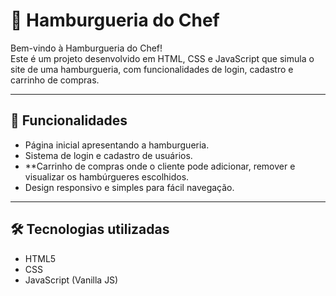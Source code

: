 # 🍔 Hamburgueria do Chef

Bem-vindo à Hamburgueria do Chef!  
Este é um projeto desenvolvido em HTML, CSS e JavaScript que simula o site de uma hamburgueria, com funcionalidades de login, cadastro e carrinho de compras.

---

## 🚀 Funcionalidades
- Página inicial apresentando a hamburgueria.  
- Sistema de login e cadastro de usuários.  
- **Carrinho de compras onde o cliente pode adicionar, remover e visualizar os hambúrgueres escolhidos.  
- Design responsivo e simples para fácil navegação.  

---

## 🛠️ Tecnologias utilizadas
- HTML5
- CSS
- JavaScript (Vanilla JS) 



